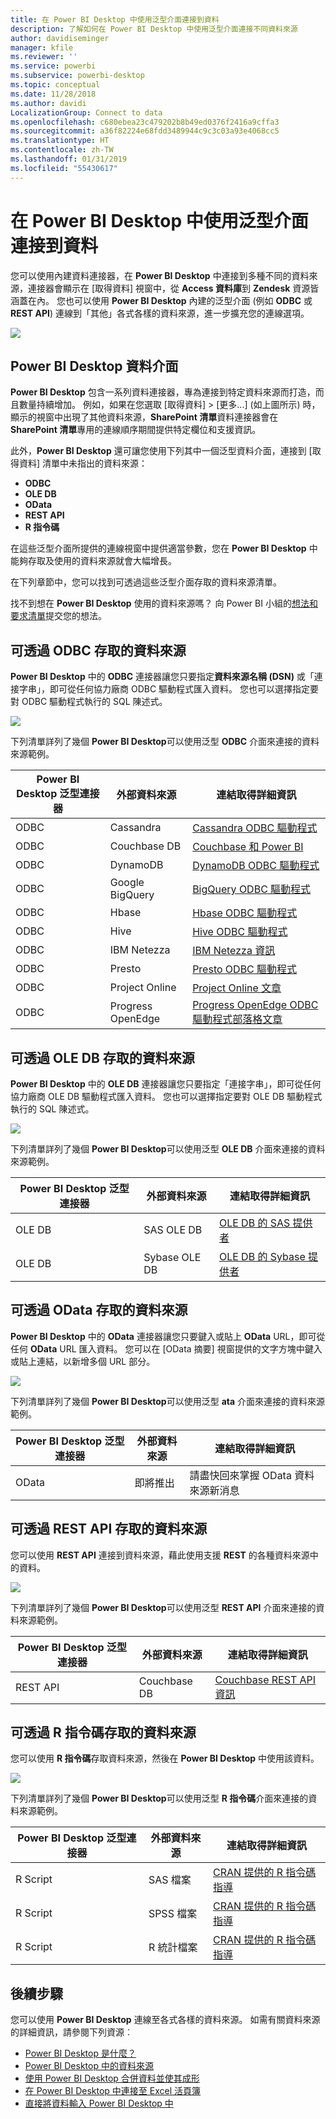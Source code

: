 ```yaml
---
title: 在 Power BI Desktop 中使用泛型介面連接到資料
description: 了解如何在 Power BI Desktop 中使用泛型介面連接不同資料來源
author: davidiseminger
manager: kfile
ms.reviewer: ''
ms.service: powerbi
ms.subservice: powerbi-desktop
ms.topic: conceptual
ms.date: 11/28/2018
ms.author: davidi
LocalizationGroup: Connect to data
ms.openlocfilehash: c680ebea23c479202b8b49ed0376f2416a9cffa3
ms.sourcegitcommit: a36f82224e68fdd3489944c9c3c03a93e4068cc5
ms.translationtype: HT
ms.contentlocale: zh-TW
ms.lasthandoff: 01/31/2019
ms.locfileid: "55430617"
---
```

# <a name="connect-to-data-using-generic-interfaces-in-power-bi-desktop"></a>在 Power BI Desktop 中使用泛型介面連接到資料
您可以使用內建資料連接器，在 **Power BI Desktop** 中連接到多種不同的資料來源，連接器會顯示在 [取得資料] 視窗中，從 **Access 資料庫**到 **Zendesk** 資源皆涵蓋在內。 您也可以使用 **Power BI Desktop** 內建的泛型介面 (例如 **ODBC** 或 **REST API**) 連線到「其他」各式各樣的資料來源，進一步擴充您的連線選項。

![](media/desktop-connect-using-generic-interfaces/generic-data-interfaces_1.png)

## <a name="power-bi-desktop-data-interfaces"></a>Power BI Desktop 資料介面
**Power BI Desktop** 包含一系列資料連接器，專為連接到特定資料來源而打造，而且數量持續增加。 例如，如果在您選取 [取得資料] > [更多...] \(如上圖所示) 時，顯示的視窗中出現了其他資料來源，**SharePoint 清單**資料連接器會在 **SharePoint 清單**專用的連線順序期間提供特定欄位和支援資訊。

此外，**Power BI Desktop** 還可讓您使用下列其中一個泛型資料介面，連接到 [取得資料] 清單中未指出的資料來源：

* **ODBC**
* **OLE DB**
* **OData**
* **REST API**
* **R 指令碼**

在這些泛型介面所提供的連線視窗中提供適當參數，您在 **Power BI Desktop** 中能夠存取及使用的資料來源就會大幅增長。

在下列章節中，您可以找到可透過這些泛型介面存取的資料來源清單。

找不到想在 **Power BI Desktop** 使用的資料來源嗎？ 向 Power BI 小組的[想法和要求清單](https://ideas.powerbi.com/)提交您的想法。

## <a name="data-sources-accessible-through-odbc"></a>可透過 ODBC 存取的資料來源
**Power BI Desktop** 中的 **ODBC** 連接器讓您只要指定**資料來源名稱 (DSN)** 或「連接字串」，即可從任何協力廠商 ODBC 驅動程式匯入資料。 您也可以選擇指定要對 ODBC 驅動程式執行的 SQL 陳述式。

![](media/desktop-connect-using-generic-interfaces/generic-data-interfaces_2.png)

下列清單詳列了幾個 **Power BI Desktop**可以使用泛型 **ODBC** 介面來連接的資料來源範例。

| Power BI Desktop 泛型連接器 | 外部資料來源 | 連結取得詳細資訊 |
| --- | --- | --- |
| ODBC |Cassandra |[Cassandra ODBC 驅動程式](http://www.simba.com/drivers/cassandra-odbc-jdbc/) |
| ODBC |Couchbase DB |[Couchbase 和 Power BI](https://powerbi.microsoft.com/blog/visualizing-data-from-couchbase-server-v4-using-power-bi/) |
| ODBC |DynamoDB |[DynamoDB ODBC 驅動程式](http://www.simba.com/drivers/dynamodb-odbc-jdbc/) |
| ODBC |Google BigQuery |[BigQuery ODBC 驅動程式](http://www.simba.com/drivers/bigquery-odbc-jdbc/) |
| ODBC |Hbase |[Hbase ODBC 驅動程式](http://www.simba.com/drivers/hbase-odbc-jdbc/) |
| ODBC |Hive |[Hive ODBC 驅動程式](http://www.simba.com/drivers/hive-odbc-jdbc/) |
| ODBC |IBM Netezza |[IBM Netezza 資訊](https://www.ibm.com/support/knowledgecenter/SSULQD_7.2.1/com.ibm.nz.datacon.doc/c_datacon_plg_overview.html) |
| ODBC |Presto |[Presto ODBC 驅動程式](http://www.simba.com/drivers/presto-odbc-jdbc/) |
| ODBC |Project Online |[Project Online 文章](desktop-project-online-connect-to-data.md) |
| ODBC |Progress OpenEdge |[Progress OpenEdge ODBC 驅動程式部落格文章](https://na01.safelinks.protection.outlook.com/?url=https%3A%2F%2Fwww.progress.com%2Fblogs%2Fconnect-microsoft-power-bi-to-openedge-via-odbc-driver&data=02%7C01%7CMatt.Masson%40microsoft.com%7C5e63742e6c454308b58a08d4034b5923%7C72f988bf86f141af91ab2d7cd011db47%7C1%7C0%7C636137069555329811&sdata=gSu2Rq3vZ0uBVOgjaXxd8Y3uBf%2B8DidX6PG33jwAduY%3D&reserved=0) |

## <a name="data-sources-accessible-through-ole-db"></a>可透過 OLE DB 存取的資料來源
**Power BI Desktop** 中的 **OLE DB** 連接器讓您只要指定「連接字串」，即可從任何協力廠商 OLE DB 驅動程式匯入資料。 您也可以選擇指定要對 OLE DB 驅動程式執行的 SQL 陳述式。

![](media/desktop-connect-using-generic-interfaces/generic-data-interfaces_3.png)

下列清單詳列了幾個 **Power BI Desktop**可以使用泛型 **OLE DB** 介面來連接的資料來源範例。

| Power BI Desktop 泛型連接器 | 外部資料來源 | 連結取得詳細資訊 |
| --- | --- | --- |
| OLE DB |SAS OLE DB |[OLE DB 的 SAS 提供者](https://support.sas.com/downloads/package.htm?pid=648) |
| OLE DB |Sybase OLE DB |[OLE DB 的 Sybase 提供者](http://infocenter.sybase.com/help/index.jsp?topic=/com.sybase.infocenter.dc35888.1550/doc/html/jon1256941734395.html) |

## <a name="data-sources-accessible-through-odata"></a>可透過 OData 存取的資料來源
**Power BI Desktop** 中的 **OData** 連接器讓您只要鍵入或貼上 **OData** URL，即可從任何 **OData** URL 匯入資料。 您可以在 [OData 摘要] 視窗提供的文字方塊中鍵入或貼上連結，以新增多個 URL 部分。

![](media/desktop-connect-using-generic-interfaces/generic-data-interfaces_4.png)

下列清單詳列了幾個 **Power BI Desktop**可以使用泛型 **ata** 介面來連接的資料來源範例。

| Power BI Desktop 泛型連接器 | 外部資料來源 | 連結取得詳細資訊 |
| --- | --- | --- |
| OData |即將推出 |請盡快回來掌握 OData 資料來源新消息 |

## <a name="data-sources-accessible-through-rest-apis"></a>可透過 REST API 存取的資料來源
您可以使用 **REST API** 連接到資料來源，藉此使用支援 **REST** 的各種資料來源中的資料。

![](media/desktop-connect-using-generic-interfaces/generic-data-interfaces_5.png)

下列清單詳列了幾個 **Power BI Desktop**可以使用泛型 **REST API** 介面來連接的資料來源範例。

| Power BI Desktop 泛型連接器 | 外部資料來源 | 連結取得詳細資訊 |
| --- | --- | --- |
| REST API |Couchbase DB |[Couchbase REST API 資訊](https://powerbi.microsoft.com/blog/visualizing-data-from-couchbase-server-v4-using-power-bi/) |

## <a name="data-sources-accessible-through-r-script"></a>可透過 R 指令碼存取的資料來源
您可以使用 **R 指令碼**存取資料來源，然後在 **Power BI Desktop** 中使用該資料。

![](media/desktop-connect-using-generic-interfaces/r-scripts-2.png)

下列清單詳列了幾個 **Power BI Desktop**可以使用泛型 **R 指令碼**介面來連接的資料來源範例。

| Power BI Desktop 泛型連接器 | 外部資料來源 | 連結取得詳細資訊 |
| --- | --- | --- |
| R Script |SAS 檔案 |[CRAN 提供的 R 指令碼指導](https://cran.r-project.org/doc/manuals/R-data.html) |
| R Script |SPSS 檔案 |[CRAN 提供的 R 指令碼指導](https://cran.r-project.org/doc/manuals/R-data.html) |
| R Script |R 統計檔案 |[CRAN 提供的 R 指令碼指導](https://cran.r-project.org/doc/manuals/R-data.html) |

## <a name="next-steps"></a>後續步驟
您可以使用 **Power BI Desktop** 連線至各式各樣的資料來源。 如需有關資料來源的詳細資訊，請參閱下列資源︰

* [Power BI Desktop 是什麼？](desktop-what-is-desktop.md)
* [Power BI Desktop 中的資料來源](desktop-data-sources.md)
* [使用 Power BI Desktop 合併資料並使其成形](desktop-shape-and-combine-data.md)
* [在 Power BI Desktop 中連接至 Excel 活頁簿](desktop-connect-excel.md)   
* [直接將資料輸入 Power BI Desktop 中](desktop-enter-data-directly-into-desktop.md)   

